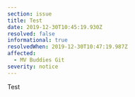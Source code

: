 ```yaml
---
section: issue
title: Test
date: 2019-12-30T10:45:19.930Z
resolved: false
informational: true
resolvedWhen: 2019-12-30T10:47:19.987Z
affected:
  - MV Buddies Git
severity: notice
---
```

Test
